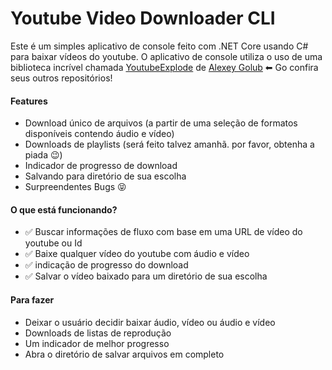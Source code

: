 # Youtube Video Downloader CLI
Este é um simples aplicativo de console feito com .NET Core usando C# para baixar vídeos do youtube. O aplicativo de console utiliza o uso de uma biblioteca incrível chamada [YoutubeExplode](https://github.com/Tyrrrz/YoutubeExplode) de [Alexey Golub](https://github.com/Tyrrrz) ⬅ Go confira seus outros repositórios!

#### Features
* Download único de arquivos (a partir de uma seleção de formatos disponíveis contendo áudio e vídeo)
* Downloads de playlists (será feito talvez amanhã. por favor, obtenha a piada 😉)
* Indicador de progresso de download
* Salvando para diretório de sua escolha
* Surpreendentes Bugs 😝

#### O que está funcionando?
* ✅ Buscar informações de fluxo com base em uma URL de vídeo do youtube ou Id
* ✅ Baixe qualquer vídeo do youtube com áudio e vídeo
* ✅ indicação de progresso do download
* ✅ Salvar o vídeo baixado para um diretório de sua escolha

#### Para fazer
* Deixar o usuário decidir baixar áudio, vídeo ou áudio e vídeo
* Downloads de listas de reprodução
* Um indicador de melhor progresso
* Abra o diretório de salvar arquivos em completo
